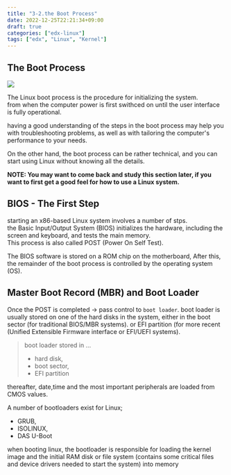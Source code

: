 ```yaml
---
title: "3-2.the Boot Process"
date: 2022-12-25T22:21:34+09:00
draft: true
categories: ["edx-linux"]
tags: ["edx", "Linux", "Kernel"]
---
```


## The Boot Process

![](https://courses.edx.org/assets/courseware/v1/b30efa6aaec0745af052a4507f062340/asset-v1:LinuxFoundationX+LFS101x+2T2021+type@asset+block/chapter03_flowchart_scr15_1.jpg)

The Linux boot process is the procedure for initializing the system.  
from when the computer power is first swithced on until the user interface is fully operational.

having a good understanding of the steps in the boot process may help you with troubleshooting problems, as well as with tailoring the computer's performance to your needs.

On the other hand, the boot process can be rather technical, and you can start using Linux without knowing all the details.

**NOTE: You may want to come back and study this section later, if you want to first get a good feel for how to use a Linux system.**


## BIOS - The First Step 

starting an x86-based Linux system involves a number of stps.   
the Basic Input/Output System (BIOS) initializes the hardware, including the screen and keyboard, and tests the main memory.  
This process is also called POST (Power On Self Test).

The BIOS software is stored on a ROM chip on the motherboard, After this, the remainder of the boot process is controlled by the operating system (OS).


## Master Boot Record (MBR) and Boot Loader

Once the POST is completed -> pass control to `boot loader`. boot loader is usually stored on one of the hard disks in the system, either in the boot sector (for traditional BIOS/MBR systems). or EFI partition (for more recent (Unified  Extensible Firmware interface or EFI/UEFI systems). 


> boot loader stored in ...
> - hard disk,
> - boot sector,
> - EFI partition


thereafter, date,time and the most important peripherals are loaded from CMOS values.

A number of bootloaders exist for Linux;

- GRUB,
- ISOLINUX,
- DAS U-Boot

when booting linux, the bootloader is responsible for loading the kernel image and the initial RAM disk or file system (contains some critical files and device drivers needed to start the system) into memory  

